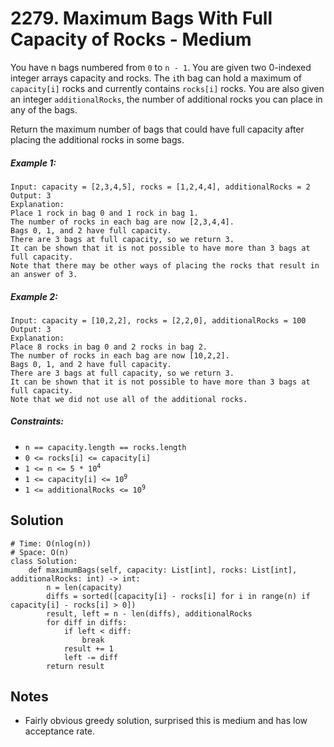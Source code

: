 # 2279. Maximum Bags With Full Capacity of Rocks - Medium

You have n bags numbered from `0` to `n - 1`. You are given two 0-indexed integer arrays capacity and rocks. The `i`th bag can hold a maximum of `capacity[i]` rocks and currently contains `rocks[i]` rocks. You are also given an integer `additionalRocks`, the number of additional rocks you can place in any of the bags.

Return the maximum number of bags that could have full capacity after placing the additional rocks in some bags.

##### Example 1:

```
Input: capacity = [2,3,4,5], rocks = [1,2,4,4], additionalRocks = 2
Output: 3
Explanation:
Place 1 rock in bag 0 and 1 rock in bag 1.
The number of rocks in each bag are now [2,3,4,4].
Bags 0, 1, and 2 have full capacity.
There are 3 bags at full capacity, so we return 3.
It can be shown that it is not possible to have more than 3 bags at full capacity.
Note that there may be other ways of placing the rocks that result in an answer of 3.
```

##### Example 2:

```
Input: capacity = [10,2,2], rocks = [2,2,0], additionalRocks = 100
Output: 3
Explanation:
Place 8 rocks in bag 0 and 2 rocks in bag 2.
The number of rocks in each bag are now [10,2,2].
Bags 0, 1, and 2 have full capacity.
There are 3 bags at full capacity, so we return 3.
It can be shown that it is not possible to have more than 3 bags at full capacity.
Note that we did not use all of the additional rocks.
```

##### Constraints:

- `n == capacity.length == rocks.length`
- `0 <= rocks[i] <= capacity[i]`
- <code>1 <= n <= 5 * 10<sup>4</sup></code>
- <code>1 <= capacity[i] <= 10<sup>9</sup></code>
- <code>1 <= additionalRocks <= 10<sup>9</sup></code>

## Solution

```
# Time: O(nlog(n))
# Space: O(n)
class Solution:
    def maximumBags(self, capacity: List[int], rocks: List[int], additionalRocks: int) -> int:
        n = len(capacity)
        diffs = sorted([capacity[i] - rocks[i] for i in range(n) if capacity[i] - rocks[i] > 0])
        result, left = n - len(diffs), additionalRocks
        for diff in diffs:
            if left < diff:
                break
            result += 1
            left -= diff
        return result
```

## Notes
- Fairly obvious greedy solution, surprised this is medium and has low acceptance rate.